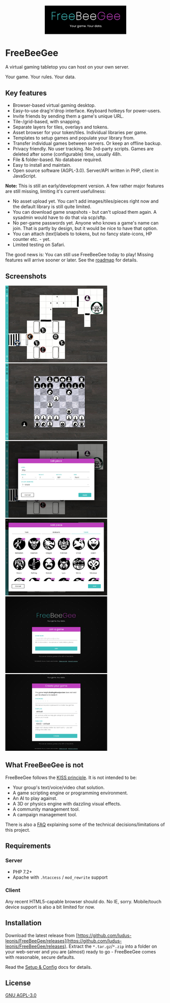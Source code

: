 <p align="center">
  <img width="256" src="docs/FreeBeeGee-logo.png">
</p>

# FreeBeeGee

A virtual gaming tabletop you can host on your own server.

Your game. Your rules. Your data.

## Key features

* Browser-based virtual gaming desktop.
* Easy-to-use drag'n'drop interface. Keyboard hotkeys for power-users.
* Invite friends by sending them a game's unique URL.
* Tile-/grid-based, with snapping.
* Separate layers for tiles, overlays and tokens.
* Asset browser for your token/tiles. Individual libraries per game.
* Templates to setup games and populate your library from.
* Transfer individual games between servers. Or keep an offline backup.
* Privacy friendly. No user tracking. No 3rd-party scripts. Games are deleted after some (configurable) time, usually 48h.
* File & folder-based. No database required.
* Easy to install and maintain.
* Open source software (AGPL-3.0). Server/API written in PHP, client in JavaScript.

**Note:** This is still an early/development version. A few rather major features are still missing, limiting it's current usefullness:

* No asset upload yet. You can't add images/tiles/pieces right now and the default library is still quite limited.
* You can download game snapshots - but can't upload them again. A sysadmin would have to do that via scp/sftp.
* No per-game passwords yet. Anyone who knows a game's name can join. That is partly by design, but it would be nice to have that option.
* You can attach (text)labels to tokens, but no fancy state-icons, HP counter etc. - yet.
* Limited testing on Safari.

The good news is: You can still use FreeBeeGee today to play! Missing features will arrive sooner or later. See the [roadmap](docs/roadmap.md) for details.

## Screenshots

<img src="docs/FreeBeeGee-screenshot-1.jpg" width="320px">
<img src="docs/FreeBeeGee-screenshot-2.jpg" width="320px">
<img src="docs/FreeBeeGee-screenshot-3.jpg" width="320px">
<img src="docs/FreeBeeGee-screenshot-4.jpg" width="320px">
<img src="docs/FreeBeeGee-screenshot-5.jpg" width="320px">
<img src="docs/FreeBeeGee-screenshot-6.jpg" width="320px">

## What FreeBeeGee is not

FreeBeeGee follows the [KISS principle](https://en.wikipedia.org/wiki/KISS_principle). It is not intended to be:

* Your group's text/voice/video chat solution.
* A game scripting engine or programming environment.
* An AI to play against.
* A 3D or physics engine with dazzling visual effects.
* A community management tool.
* A campaign management tool.

There is also a [FAQ](docs/FAQ.md) explaining some of the technical decisions/limitations of this project.

## Requirements

### Server

* PHP 7.2+
* Apache with `.htaccess` / `mod_rewrite` support

### Client

Any recent HTML5-capable browser should do. No IE, sorry. Mobile/touch device support is also a bit limited for now.

## Installation

Download the latest release from [https://github.com/ludus-leonis/FreeBeeGee/releases](https://github.com/ludus-leonis/FreeBeeGee/releases). Extract the `*.tar.gz`/`*.zip` into a folder on your web-server and you are (almost) ready to go - FreeBeeGee comes with reasonable, secure defaults.

Read the [Setup & Config](docs/setup.md) docs for details.

## License

[GNU AGPL-3.0](LICENSE.md)

